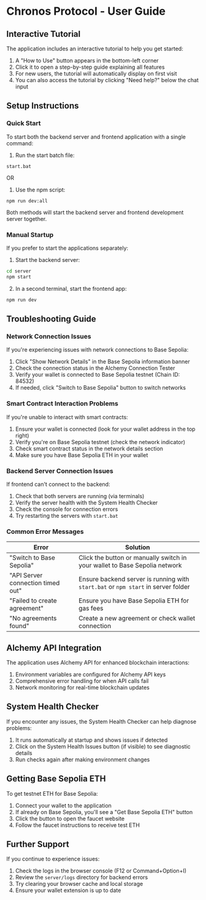 # Chronos Protocol - User Guide

## Interactive Tutorial

The application includes an interactive tutorial to help you get started:

1. A "How to Use" button appears in the bottom-left corner
2. Click it to open a step-by-step guide explaining all features
3. For new users, the tutorial will automatically display on first visit
4. You can also access the tutorial by clicking "Need help?" below the chat input

## Setup Instructions

### Quick Start

To start both the backend server and frontend application with a single command:

1. Run the start batch file:
```
start.bat
```

OR

1. Use the npm script:
```
npm run dev:all
```

Both methods will start the backend server and frontend development server together.

### Manual Startup

If you prefer to start the applications separately:

1. Start the backend server:
```bash
cd server
npm start
```

2. In a second terminal, start the frontend app:
```bash
npm run dev
```

## Troubleshooting Guide

### Network Connection Issues

If you're experiencing issues with network connections to Base Sepolia:

1. Click "Show Network Details" in the Base Sepolia information banner
2. Check the connection status in the Alchemy Connection Tester
3. Verify your wallet is connected to Base Sepolia testnet (Chain ID: 84532)
4. If needed, click "Switch to Base Sepolia" button to switch networks

### Smart Contract Interaction Problems

If you're unable to interact with smart contracts:

1. Ensure your wallet is connected (look for your wallet address in the top right)
2. Verify you're on Base Sepolia testnet (check the network indicator)
3. Check smart contract status in the network details section
4. Make sure you have Base Sepolia ETH in your wallet

### Backend Server Connection Issues

If frontend can't connect to the backend:

1. Check that both servers are running (via terminals)
2. Verify the server health with the System Health Checker
3. Check the console for connection errors
4. Try restarting the servers with `start.bat`

### Common Error Messages

| Error | Solution |
|-------|----------|
| "Switch to Base Sepolia" | Click the button or manually switch in your wallet to Base Sepolia network |
| "API Server connection timed out" | Ensure backend server is running with `start.bat` or `npm start` in server folder |
| "Failed to create agreement" | Ensure you have Base Sepolia ETH for gas fees |
| "No agreements found" | Create a new agreement or check wallet connection |

## Alchemy API Integration

The application uses Alchemy API for enhanced blockchain interactions:

1. Environment variables are configured for Alchemy API keys
2. Comprehensive error handling for when API calls fail
3. Network monitoring for real-time blockchain updates

## System Health Checker

If you encounter any issues, the System Health Checker can help diagnose problems:

1. It runs automatically at startup and shows issues if detected
2. Click on the System Health Issues button (if visible) to see diagnostic details
3. Run checks again after making environment changes

## Getting Base Sepolia ETH

To get testnet ETH for Base Sepolia:

1. Connect your wallet to the application
2. If already on Base Sepolia, you'll see a "Get Base Sepolia ETH" button
3. Click the button to open the faucet website
4. Follow the faucet instructions to receive test ETH

## Further Support

If you continue to experience issues:

1. Check the logs in the browser console (F12 or Command+Option+I)
2. Review the `server/logs` directory for backend errors
3. Try clearing your browser cache and local storage
4. Ensure your wallet extension is up to date
